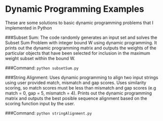 Dynamic Programming Examples
==========================

These are some solutions to basic dynamic programming problems that I implemented in Python

###Subset Sum:
The code randomly generates an input set and solves the Subset Sum Problem with integer bound W using dynamic programming. It prints out the dynamic programming matrix and outputs the weights of the particular objects that have been selected for inclusion in the maximum weight subset within the bound W. 

###Command:
```python subsetSum.py```


###String Alignment:
Uses dynamic programming to align two input strings using user provided match, mismatch and gap scores. Uses similarity scoring, so match scores must be less than mismatch and gap scores (e.g match = 0, gap = 5, mismatch = 4). Prints out the dynamic programming matrix and outputs the best posible sequence alignment based on the scoring function input by the user.

###Command:
```python stringAlignment.py```
